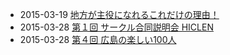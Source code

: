 * 2015-03-19 [地方が主役になれるこれだけの理由！](https://www.facebook.com/events/787809567969884/)
* 2015-03-28 [第１回 サークル合同説明会 HICLEN](http://www.facebook.com/events/1610253512526898/permalink/1610253515860231/)
* 2015-03-28 [第４回 広島の楽しい100人](https://www.facebook.com/events/718769384910836)

